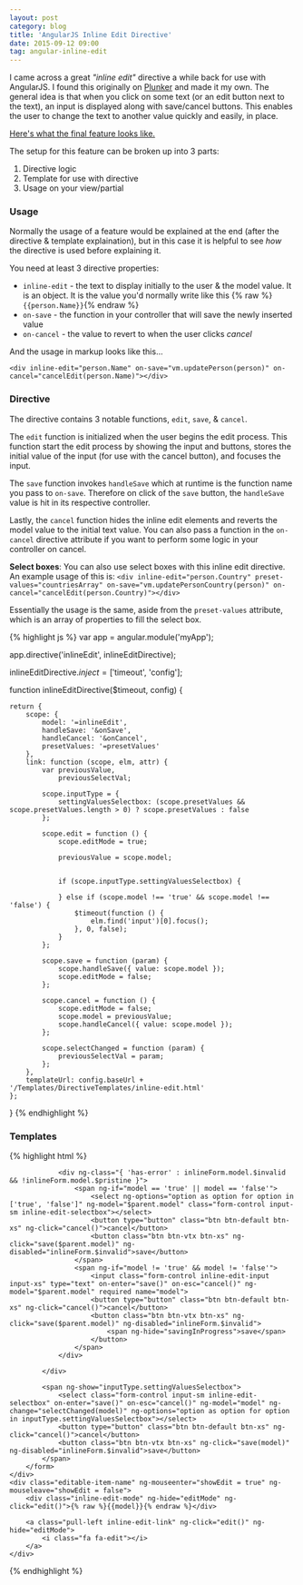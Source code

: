 ```yaml
---
layout: post
category: blog
title: 'AngularJS Inline Edit Directive'
date: 2015-09-12 09:00
tag: angular-inline-edit
---
```


I came across a great *"inline edit"* directive a while back for use with AngularJS. I found this originally on [Plunker](http://embed.plnkr.co/VLKzcd/app.js) and made it my own. The general idea is that when you click on some text (or an edit button next to the text), an input is displayed along with save/cancel buttons. This enables the user to change the text to another value quickly and easily, in place.

[Here's what the final feature looks like.](http://jsbin.com/mudefu/edit?html,js,output)

The setup for this feature can be broken up into 3 parts:

  1. Directive logic
  2. Template for use with directive
  3. Usage on your view/partial

### Usage

Normally the usage of a feature would be explained at the end (after the directive & template explaination), but in this case it is helpful to see *how* the directive is used before explaining it.

You need at least 3 directive properties:

- `inline-edit` - the text to display initially to the user & the model value. It is an object. It is the value you'd normally write like this {% raw %}`{{person.Name}}`{% endraw %}
- `on-save` - the function in your controller that will save the newly inserted value
- `on-cancel` - the value to revert to when the user clicks *cancel*

And the usage in markup looks like this...

`<div inline-edit="person.Name" on-save="vm.updatePerson(person)" on-cancel="cancelEdit(person.Name)"></div>`

### Directive

The directive contains 3 notable functions, `edit`, `save`, & `cancel`.

The `edit` function is initialized when the user begins the edit process. This function start the edit process by showing the input and buttons, stores the initial value of the input (for use with the cancel button), and focuses the input.

The `save` function invokes `handleSave` which at runtime is the function name you pass to `on-save`. Therefore on click of the `save` button, the `handleSave` value is hit in its respective controller.

Lastly, the `cancel` function hides the inline edit elements and reverts the model value to the initial text value. You can also pass a function in the `on-cancel` directive attribute if you want to perform some logic in your controller on cancel.

**Select boxes**: You can also use select boxes with this inline edit directive. An example usage of this is:
`<div inline-edit="person.Country" preset-values="countriesArray" on-save="vm.updatePersonCountry(person)" on-cancel="cancelEdit(person.Country)"></div>`

Essentially the usage is the same, aside from the `preset-values` attribute, which is an array of properties to fill the select box.


{% highlight js %}
var app = angular.module('myApp');

app.directive('inlineEdit', inlineEditDirective);

inlineEditDirective.$inject = ['$timeout', 'config'];

function inlineEditDirective($timeout, config) {

    return {
        scope: {
            model: '=inlineEdit',
            handleSave: '&onSave',
            handleCancel: '&onCancel',
            presetValues: '=presetValues'
        },
        link: function (scope, elm, attr) {
            var previousValue,
                previousSelectVal;

            scope.inputType = {
                settingValuesSelectbox: (scope.presetValues && scope.presetValues.length > 0) ? scope.presetValues : false
            };

            scope.edit = function () {
                scope.editMode = true;

                previousValue = scope.model;


                if (scope.inputType.settingValuesSelectbox) {

                } else if (scope.model !== 'true' && scope.model !== 'false') {
                    $timeout(function () {
                        elm.find('input')[0].focus();
                    }, 0, false);
                }
            };

            scope.save = function (param) {
                scope.handleSave({ value: scope.model });
                scope.editMode = false;
            };

            scope.cancel = function () {
                scope.editMode = false;
                scope.model = previousValue;
                scope.handleCancel({ value: scope.model });
            };

            scope.selectChanged = function (param) {
                previousSelectVal = param;
            };
        },
        templateUrl: config.baseUrl + '/Templates/DirectiveTemplates/inline-edit.html'
    };
}
{% endhighlight %}


### Templates

{% highlight html %}

<section>
    <div ng-show="editMode" style="display: inline;">
        <form role="form" name="inlineForm">
            <div ng-show="!inputType.settingValuesSelectbox">

                <div ng-class="{ 'has-error' : inlineForm.model.$invalid && !inlineForm.model.$pristine }">
                    <span ng-if="model == 'true' || model == 'false'">
                        <select ng-options="option as option for option in ['true', 'false']" ng-model="$parent.model" class="form-control input-sm inline-edit-selectbox"></select>
                        <button type="button" class="btn btn-default btn-xs" ng-click="cancel()">cancel</button>
                        <button class="btn btn-vtx btn-xs" ng-click="save($parent.model)" ng-disabled="inlineForm.$invalid">save</button>
                    </span>
                    <span ng-if="model != 'true' && model != 'false'">
                        <input class="form-control inline-edit-input input-xs" type="text" on-enter="save()" on-esc="cancel()" ng-model="$parent.model" required name="model">
                        <button type="button" class="btn btn-default btn-xs" ng-click="cancel()">cancel</button>
                        <button class="btn btn-vtx btn-xs" ng-click="save($parent.model)" ng-disabled="inlineForm.$invalid">
                            <span ng-hide="savingInProgress">save</span>
                        </button>
                    </span>
                </div>

            </div>

            <span ng-show="inputType.settingValuesSelectbox">
                <select class="form-control input-sm inline-edit-selectbox" on-enter="save()" on-esc="cancel()" ng-model="model" ng-change="selectChanged(model)" ng-options="option as option for option in inputType.settingValuesSelectbox"></select>
                <button type="button" class="btn btn-default btn-xs" ng-click="cancel()">cancel</button>
                <button class="btn btn-vtx btn-xs" ng-click="save(model)" ng-disabled="inlineForm.$invalid">save</button>
            </span>
        </form>
    </div>
    <div class="editable-item-name" ng-mouseenter="showEdit = true" ng-mouseleave="showEdit = false">
        <div class="inline-edit-mode" ng-hide="editMode" ng-click="edit()">{% raw %}{{model}}{% endraw %}</div>

        <a class="pull-left inline-edit-link" ng-click="edit()" ng-hide="editMode">
            <i class="fa fa-edit"></i>
        </a>
    </div>
</section>

{% endhighlight %}
